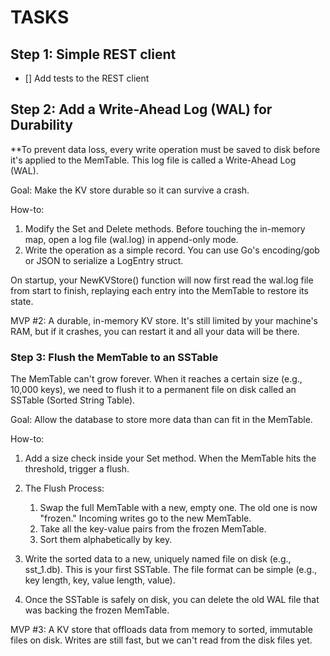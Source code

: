 # TASKS

## Step 1: Simple REST client 
- [] Add tests to the REST client

## Step 2: Add a Write-Ahead Log (WAL) for Durability

**To prevent data loss, every write operation must be saved to disk before it's applied to the MemTable. This log file is called a Write-Ahead Log (WAL).

Goal: Make the KV store durable so it can survive a crash.

How-to:
1. Modify the Set and Delete methods. Before touching the in-memory map, open a log file (wal.log) in append-only mode.
2. Write the operation as a simple record. You can use Go's encoding/gob or JSON to serialize a LogEntry struct.

On startup, your NewKVStore() function will now first read the wal.log file from start to finish, replaying each entry into the MemTable to restore its state.

MVP #2: A durable, in-memory KV store. It's still limited by your machine's RAM, but if it crashes, you can restart it and all your data will be there.

### Step 3: Flush the MemTable to an SSTable

The MemTable can't grow forever. When it reaches a certain size (e.g., 10,000 keys), we need to flush it to a permanent file on disk called an SSTable (Sorted String Table).

Goal: Allow the database to store more data than can fit in the MemTable.

How-to:
1. Add a size check inside your Set method. When the MemTable hits the threshold, trigger a flush.
2. The Flush Process:
   1. Swap the full MemTable with a new, empty one. The old one is now "frozen." Incoming writes go to the new MemTable.
   2. Take all the key-value pairs from the frozen MemTable.
   3. Sort them alphabetically by key.

3. Write the sorted data to a new, uniquely named file on disk (e.g., sst_1.db). This is your first SSTable. The file format can be simple (e.g., key length, key, value length, value).

4. Once the SSTable is safely on disk, you can delete the old WAL file that was backing the frozen MemTable.

MVP #3: A KV store that offloads data from memory to sorted, immutable files on disk. Writes are still fast, but we can't read from the disk files yet.